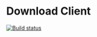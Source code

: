 # Download Client

[![Build status](https://ci.appveyor.com/api/projects/status/5rpvg2q10vc5so4v?svg=true)](https://ci.appveyor.com/project/tmacharia/download-client)